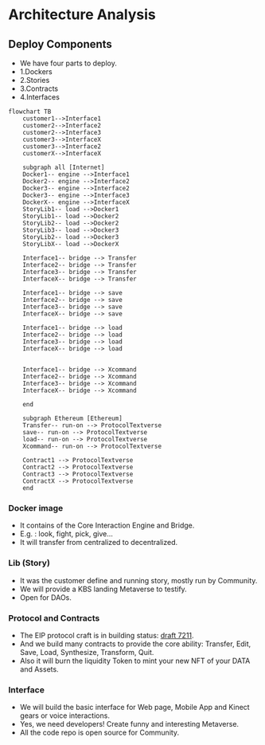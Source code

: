# Architecture Analysis

## Deploy Components
+ We have four parts to deploy.
+ 1.Dockers
+ 2.Stories
+ 3.Contracts
+ 4.Interfaces
```mermaid
flowchart TB
    customer1-->Interface1
    customer2-->Interface2
    customer2-->Interface3
    customer3-->InterfaceX
    customer3-->Interface2
    customerX-->InterfaceX

    subgraph all [Internet]
    Docker1-- engine -->Interface1
    Docker2-- engine -->Interface2
    Docker3-- engine -->Interface2
    Docker3-- engine -->Interface3
    DockerX-- engine -->InterfaceX
    StoryLib1-- load -->Docker1
    StoryLib1-- load -->Docker2
    StoryLib2-- load -->Docker2
    StoryLib3-- load -->Docker3
    StoryLib2-- load -->Docker3
    StoryLibX-- load -->DockerX

    Interface1-- bridge --> Transfer
    Interface2-- bridge --> Transfer
    Interface3-- bridge --> Transfer
    InterfaceX-- bridge --> Transfer

    Interface1-- bridge --> save
    Interface2-- bridge --> save
    Interface3-- bridge --> save
    InterfaceX-- bridge --> save

    Interface1-- bridge --> load
    Interface2-- bridge --> load
    Interface3-- bridge --> load
    InterfaceX-- bridge --> load    


    Interface1-- bridge --> Xcommand
    Interface2-- bridge --> Xcommand
    Interface3-- bridge --> Xcommand
    InterfaceX-- bridge --> Xcommand 

    end

    subgraph Ethereum [Ethereum]
    Transfer-- run-on --> ProtocolTextverse
    save-- run-on --> ProtocolTextverse
    load-- run-on --> ProtocolTextverse
    Xcommand-- run-on --> ProtocolTextverse
    
    Contract1 --> ProtocolTextverse
    Contract2 --> ProtocolTextverse
    Contract3 --> ProtocolTextverse
    ContractX --> ProtocolTextverse
    end
```
### Docker image
+ It contains of the Core Interaction Engine and Bridge.
+ E.g. : look, fight, pick, give...
+ It will transfer from centralized to decentralized.

### Lib (Story)
+ It was the customer define and running story, mostly run by Community.
+ We will provide a KBS landing Metaverse to testify.
+ Open for DAOs.

### Protocol and Contracts
+ The EIP protocol craft is in building status: [draft 7211](https://github.com/jhfnetboy/EIPs/blob/master/EIPS/eip-7211.md).
+ And we build many contracts to provide the core ability: Transfer, Edit, Save, Load, Synthesize, Transform, Quit.
+ Also it will burn the liquidity Token to mint your new NFT of your DATA and Assets.

### Interface
+ We will build the basic interface for Web page, Mobile App and Kinect gears or voice interactions.
+ Yes, we need developers! Create funny and interesting Metaverse.
+ All the code repo is open source for Community.

